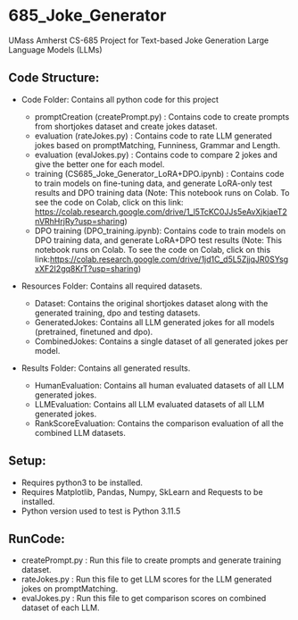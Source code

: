 # 685_Joke_Generator
UMass Amherst CS-685 Project for Text-based Joke Generation Large Language Models (LLMs)

## Code Structure:
- Code Folder: Contains all python code for this project
  - promptCreation (createPrompt.py) : Contains code to create prompts from shortjokes dataset and create jokes dataset.
  - evaluation (rateJokes.py) : Contains code to rate LLM generated jokes based on promptMatching, Funniness, Grammar and Length.
  - evaluation (evalJokes.py) : Contains code to compare 2 jokes and give the better one for each model.
  - training (CS685_Joke_Generator_LoRA+DPO.ipynb) : Contains code to train models on fine-tuning data, and generate LoRA-only test results and DPO training data (Note: This notebook runs on Colab. To see the code on Colab, click on this link: https://colab.research.google.com/drive/1_l5TcKC0JJs5eAvXjkjaeT2nVRhHrjRy?usp=sharing)
  - DPO training (DPO_training.ipynb): Contains code to train models on DPO training data, and generate LoRA+DPO test results (Note: This notebook runs on Colab. To see the code on Colab, click on this link:https://colab.research.google.com/drive/1jd1C_d5L5ZjjqJR0SYsgxXF2I2gq8KrT?usp=sharing)
  
- Resources Folder: Contains all required datasets.
  - Dataset: Contains the original shortjokes dataset along with the generated training, dpo and testing datasets.
  - GeneratedJokes: Contains all LLM generated jokes for all models (pretrained, finetuned and dpo).
  - CombinedJokes: Contains a single dataset of all generated jokes per model.
  
- Results Folder: Contains all generated results.
  - HumanEvaluation: Contains all human evaluated datasets of all LLM generated jokes.
  - LLMEvaluation: Contains all LLM evaluated datasets of all LLM generated jokes.
  - RankScoreEvaluation: Contains the comparison evaluation of all the combined LLM datasets.


## Setup:
- Requires python3 to be installed.
- Requires Matplotlib, Pandas, Numpy, SkLearn and Requests to be installed.
- Python version used to test is Python 3.11.5

## RunCode:
- createPrompt.py : Run this file to create prompts and generate training dataset.
- rateJokes.py : Run this file to get LLM scores for the LLM generated jokes on promptMatching.
- evalJokes.py : Run this file to get comparison scores on combined dataset of each LLM.

